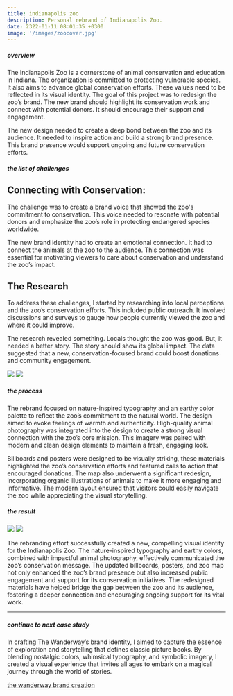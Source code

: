 ```yaml
---
title: indianapolis zoo
description: Personal rebrand of Indianapolis Zoo.
date: 2322-01-11 08:01:35 +0300
image: '/images/zoocover.jpg'
---
```


##### overview

The Indianapolis Zoo is a cornerstone of animal conservation and education in Indiana. The organization is committed to protecting vulnerable species. It also aims to advance global conservation efforts. These values need to be reflected in its visual identity. The goal of this project was to redesign the zoo’s brand. The new brand should highlight its conservation work and connect with potential donors. It should encourage their support and engagement.

The new design needed to create a deep bond between the zoo and its audience. It needed to inspire action and build a strong brand presence. This brand presence would support ongoing and future conservation efforts.

##### the list of challenges
## Connecting with Conservation:

The challenge was to create a brand voice that showed the zoo's commitment to conservation. This voice needed to resonate with potential donors and emphasize the zoo’s role in protecting endangered species worldwide.

The new brand identity had to create an emotional connection. It had to connect the animals at the zoo to the audience. This connection was essential for motivating viewers to care about conservation and understand the zoo’s impact.

## The Research
To address these challenges, I started by researching into local perceptions and the zoo’s conservation efforts. This included public outreach. It involved discussions and surveys to gauge how people currently viewed the zoo and where it could improve.

The research revealed something. Locals thought the zoo was good. But, it needed a better story. The story should show its global impact. The data suggested that a new, conservation-focused brand could boost donations and community engagement.

<div class="page__gallery__wrapper">
  <div class="page__gallery__images">
    <img src= /images/Map-Front.png loading="lazy">
    <img src= /images/Map-Back.png loading="lazy">
  </div>
</div>

##### the process

The rebrand focused on nature-inspired typography and an earthy color palette to reflect the zoo’s commitment to the natural world. The design aimed to evoke feelings of warmth and authenticity. High-quality animal photography was integrated into the design to create a strong visual connection with the zoo’s core mission. This imagery was paired with modern and clean design elements to maintain a fresh, engaging look.

Billboards and posters were designed to be visually striking, these materials highlighted the zoo’s conservation efforts and featured calls to action that encouraged donations. The map also underwent a significant redesign, incorporating organic illustrations of animals to make it more engaging and informative. The modern layout ensured that visitors could easily navigate the zoo while appreciating the visual storytelling.

##### the result

<div class="page__gallery__wrapper">
  <div class="page__gallery__images">
    <img src= /images/Zoo-Poster.png loading="lazy">
    <img src= /images/Zoo_Poster.png loading="lazy">
  </div>
</div>

The rebranding effort successfully created a new, compelling visual identity for the Indianapolis Zoo. The nature-inspired typography and earthy colors, combined with impactful animal photography, effectively communicated the zoo’s conservation message. The updated billboards, posters, and zoo map not only enhanced the zoo’s brand presence but also increased public engagement and support for its conservation initiatives. The redesigned materials have helped bridge the gap between the zoo and its audience, fostering a deeper connection and encouraging ongoing support for its vital work.

---

##### continue to next case study
In crafting The Wanderway’s brand identity, I aimed to capture the essence of exploration and storytelling that defines classic picture books. By blending nostalgic colors, whimsical typography, and symbolic imagery, I created a visual experience that invites all ages to embark on a magical journey through the world of stories.

<a href="https://keilub.com/projects/1-wanderway/">the wanderway brand creation</a>
